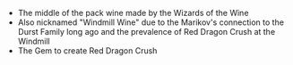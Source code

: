 - The middle of the pack wine made by the Wizards of the Wine
- Also nicknamed "Windmill Wine" due to the Marikov's connection to the Durst Family long ago and the prevalence of Red Dragon Crush at the Windmill
- The Gem to create Red Dragon Crush 